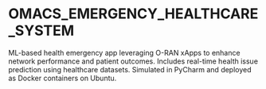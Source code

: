 # OMACS_EMERGENCY_HEALTHCARE_SYSTEM
ML-based health emergency app leveraging O-RAN xApps to enhance network performance and patient outcomes. Includes real-time health issue prediction using healthcare datasets. Simulated in PyCharm and deployed as Docker containers on Ubuntu.
